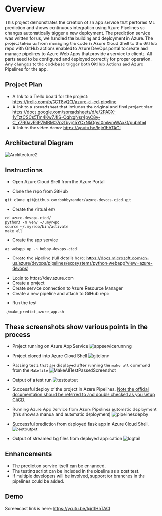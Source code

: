 # Overview

This project demonstrates the creation of an app service that performs ML prediction and shows continuous integration using Azure Pipelines so changes automatically trigger a new deployment.  The prediction service was written for us, we handled the building and deployment in Azure.  The project takes us from managing the code in Azure Cloud Shell to the GitHub repo with GitHub actions enabled to Azure DevOps portal to create and manage pipelines to Azure Web Apps that provide a service to clients.  All parts need to be configured and deployed correctly for proper operation.  Any changes to the codebase trigger both GitHub Actions and Azure Pipelines for the app.

## Project Plan

* A link to a Trello board for the project:  https://trello.com/b/3CT8vQCI/azure-ci-cd-pipeline
* A link to a spreadsheet that includes the original and final project plan:  https://docs.google.com/spreadsheets/d/e/2PACX-1vTztCSCs5Tm4Kw7JfiS-OqhtgNsr4pvC8y-C_Y7R0avR6P7MBMO7pzfbyg15YCxN5GgvI0mlwmWAx8f/pubhtml
* A link to the video demo:  https://youtu.be/lgin1HhTACI

## Architectural Diagram 
![Architecture2](https://user-images.githubusercontent.com/5559085/132392568-15fa6efd-4770-4379-bc60-2d514839440e.JPG)

## Instructions

* Open Azure Cloud Shell from the Azure Portal

* Clone the repo from GitHub
```
git clone git@github.com:bobbymander/azure-devops-cicd.git
```
  
* Create the virtual env
```
cd azure-devops-cicd/
python3 -m venv ~/.myrepo
source ~/.myrepo/bin/activate
make all
```
* Create the app service
```
az webapp up -n bobby-devops-cicd
```
* Create the pipeline (full details here:  https://docs.microsoft.com/en-us/azure/devops/pipelines/ecosystems/python-webapp?view=azure-devops)
- Login to https://dev.azure.com
- Create a project
- Create service connection to Azure Resource Manager
- Create a new pipeline and attach to GitHub repo
  
* Run the test
```
./make_predict_azure_app.sh
```

## These screenshots show various points in the process
* Project running on Azure App Service
![appservicerunning](https://user-images.githubusercontent.com/5559085/132364492-0b350fc8-dfcf-4a54-b807-be939dd295cc.JPG)

* Project cloned into Azure Cloud Shell
  ![gitclone](https://user-images.githubusercontent.com/5559085/132364653-b2e919bf-c4b4-4bb3-8116-b20f87c853fd.JPG)


* Passing tests that are displayed after running the `make all` command from the `Makefile`
  ![MakeAllTestPassedScreenshot](https://user-images.githubusercontent.com/5559085/132364708-4d018206-f581-4ddd-9ccf-7718dd8e37b2.JPG)


* Output of a test run
  ![testoutput](https://user-images.githubusercontent.com/5559085/132364750-2da0ea5d-ffa3-4019-97e2-530fd5f56554.JPG)


* Successful deploy of the project in Azure Pipelines.  [Note the official documentation should be referred to and double checked as you setup CI/CD](https://docs.microsoft.com/en-us/azure/devops/pipelines/ecosystems/python-webapp?view=azure-devops).

* Running Azure App Service from Azure Pipelines automatic deployment (this shows a manual and automatic deployment)
  ![pipelinesdeploy](https://user-images.githubusercontent.com/5559085/132364787-eebbae7a-f32c-498b-b1b1-2092fae496c9.JPG)


* Successful prediction from deployed flask app in Azure Cloud Shell.  
  ![testoutput](https://user-images.githubusercontent.com/5559085/132364839-8b8e521f-5dd1-479c-8b9c-010da47c61f9.JPG)


* Output of streamed log files from deployed application
![logtail](https://user-images.githubusercontent.com/5559085/132364891-0270cbe7-2fc4-4aa6-837e-86100008c9b5.JPG)


## Enhancements

* The prediction service itself can be enhanced.
* The testing script can be included in the pipeline as a post test.
* If multiple developers will be involved, support for branches in the pipelines could be added.

## Demo 

Screencast link is here:  https://youtu.be/lgin1HhTACI


